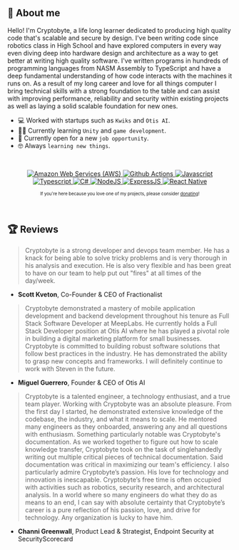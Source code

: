 ## 🤖 About me

Hello! I'm Cryptobyte, a life long learner dedicated to producing high quality code that's scalable and secure by design. I've been writing code since robotics class in High School and have explored computers in every way even diving deep into hardware design and architecture as a way to get better at writing high quality software. I've written programs in hundreds of programming languages from NASM Assembly to TypeScript and have a deep fundamental understanding of how code interacts with the machines it runs on. As a result of my long career and love for all things computer I bring technical skills with a strong foundation to the table and can assist with improving performance, reliability and security within existing projects as well as laying a solid scalable foundation for new ones.

- 💻 Worked with startups such as `Kwiks` and `Otis AI`.
- 🧑‍🎓 Currently learning `Unity` and `game development`.
- 🤔 Currently open for a new `job opportunity`.
- 🤓 Always `learning new things`.

<br>

<p align="center"> 
  <a href="https://aws.amazon.com" target="_blank"> 
    <img alt="Amazon Web Services (AWS)" src="https://img.shields.io/badge/AWS%20-%23E34F26.svg?style=plastic&logo=amazonaws&logoColor=white">
  </a>
	
  <a href="https://github.com/features/actions" target="_blank">
    <img alt="Github Actions" src="https://img.shields.io/badge/Github%20Actions%20-%231572B6.svg?style=plastic&logo=githubactions&logoColor=white">
  </a>

  <a href="https://developer.mozilla.org/en-US/docs/Web/JavaScript" target="_blank"> 
    <img alt="Javascript" src="https://img.shields.io/badge/Javascript%20-%232370ED.svg?style=plastic&logo=javascript&logoColor=white">
  </a> 

  <a href="https://www.typescriptlang.org/" target="_blank"> 
    <img alt="Typescript" src="https://img.shields.io/badge/TypeScript%20-%2300599C.svg?style=plastic&logo=typescript&logoColor=white">
  </a> 

  <a href="https://docs.microsoft.com/en-us/dotnet/csharp/" target="_blank"> 
    <img alt="C#" src="https://img.shields.io/badge/C--Sharp%20-%23F7DF1E.svg?style=plastic&logo=csharp&logoColor=black">
  </a>
	
  <a href="https://nodejs.org/en/" target="_blank">
    <img alt="NodeJS" src="https://img.shields.io/badge/NodeJS%20-%23F05033.svg?style=plastic&logo=nodedotjs&logoColor=white">
  </a>

  <a href="https://expressjs.com/" target="_blank">
    <img alt="ExpressJS" src="https://img.shields.io/badge/ExpressJS-%23181717.svg?style=plastic&logo=express&logoColor=white">
  </a>

  <a href="https://reactnative.dev/" target="_blank">
    <img alt="React Native" src="https://img.shields.io/badge/-React%20Native-FE7A16?style=plastic&logo=react&logoColor=white">
  </a>
</p>

<p align="center">
  <sub>
    <sup>
      If you're here because you love one of my projects, please consider <a target="_blank" href="https://www.paypal.com/donate/?hosted_button_id=JCY4J6RQ9BZQW">donating</a>!
    </sup>
  </sub>
</p>

<br>

## 🏆 Reviews

> Cryptobyte is a strong developer and devops team member. He has a knack for being able to solve tricky problems and is very thorough in his analysis and execution. He is also very flexible and has been great to have on our team to help put out "fires" at all times of the day/week.
- **Scott Kveton**, Co-Founder & CEO of Fractionalist

> Cryptobyte demonstrated a mastery of mobile application development and backend development throughout his tenure as Full Stack Software Developer at MeepLabs. He currently holds a Full Stack Developer position at Otis AI where he has played a pivotal role in building a digital marketing platform for small businesses. Cryptobyte is committed to building robust software solutions that follow best practices in the industry. He has demonstrated the ability to grasp new concepts and frameworks. I will definitely continue to work with Steven in the future.
- **Miguel Guerrero**, Founder & CEO of Otis AI

> Cryptobyte is a talented engineer, a technology enthusiast, and a true team player. Working with Cryptobyte was an absolute pleasure. From the first day I started, he demonstrated extensive knowledge of the codebase, the industry, and what it means to scale. He mentored many engineers as they onboarded, answering any and all questions with enthusiasm. Something particularly notable was Cryptobyte's documentation. As we worked together to figure out how to scale knowledge transfer, Cryptobyte took on the task of singlehandedly writing out multiple critical pieces of technical documentation. Said documentation was critical in maximizing our team's efficiency. I also particularly admire Cryptobyte’s passion. His love for technology and innovation is inescapable. Cryptobyte’s free time is often occupied with activities such as robotics, security research, and architectural analysis. In a world where so many engineers do what they do as means to an end, I can say with absolute certainty that Cryptobyte’s career is a pure reflection of his passion, love, and drive for technology. Any organization is lucky to have him.
- **Channi Greenwall**, Product Lead & Strategist, Endpoint Security at SecurityScorecard
